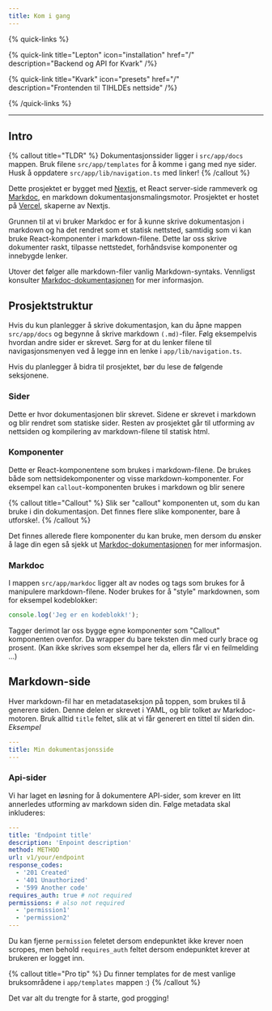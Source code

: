 ```yaml
---
title: Kom i gang
---
```


{% quick-links %}

{% quick-link title="Lepton" icon="installation" href="/" description="Backend og API for Kvark" /%}

{% quick-link title="Kvark" icon="presets" href="/" description="Frontenden til TIHLDEs nettside" /%}

{% /quick-links %}

---

## Intro

{% callout title="TLDR" %}
Dokumentasjonssider ligger i `src/app/docs` mappen. Bruk filene `src/app/templates` for å komme
i gang med nye sider. Husk å oppdatere `src/app/lib/navigation.ts` med linker!
{% /callout %}

Dette prosjektet er bygget med [Nextjs](https://nextjs.org/), et React server-side rammeverk og
[Markdoc](https://markdoc.dev/), en markdown dokumentasjonsmalingsmotor.
Prosjektet er hostet på [Vercel](https://vercel.com/), skaperne av Nextjs.

Grunnen til at vi bruker Markdoc er for å kunne skrive dokumentasjon i markdown og ha det
rendret som et statisk nettsted, samtidig som vi kan bruke React-komponenter i markdown-filene.
Dette lar oss skrive dokumenter raskt, tilpasse nettstedet, forhåndsvise komponenter og
innebygde lenker.

Utover det følger alle markdown-filer vanlig Markdown-syntaks. Vennligst konsulter
[Markdoc-dokumentasjonen](https://markdoc.dev/docs) for mer informasjon.

## Prosjektstruktur

Hvis du kun planlegger å skrive dokumentasjon, kan du åpne mappen `src/app/docs` og
begynne å skrive markdown `(.md)`-filer. Følg eksempelvis hvordan andre sider er skrevet. Sørg for
at du lenker filene til navigasjonsmenyen ved å legge inn en lenke i `app/lib/navigation.ts`.

Hvis du planlegger å bidra til prosjektet, bør du lese de følgende seksjonene.

### Sider

Dette er hvor dokumentasjonen blir skrevet. Sidene er skrevet i markdown og blir rendret
som statiske sider. Resten av prosjektet går til utforming av nettsiden og kompilering av
markdown-filene til statisk html.

### Komponenter

Dette er React-komponentene som brukes i markdown-filene. De brukes både som nettsidekomponenter og
visse markdown-komponenter. For eksempel kan `callout`-komponenten brukes i markdown og blir senere

{% callout title="Callout" %}
Slik ser "callout" komponenten ut, som du kan bruke i din dokumentasjon. Det finnes flere slike
komponenter, bare å utforske!.
{% /callout %}

Det finnes allerede flere komponenter du kan bruke, men dersom du ønsker å lage din egen så
sjekk ut [Markdoc-dokumentasjonen](https://markdoc.dev/docs/tags) for mer informasjon.

### Markdoc

I mappen `src/app/markdoc` ligger alt av nodes og tags som brukes for å manipulere
markdown-filene. Noder brukes for å "style" markdownen, som for eksempel kodeblokker:

```javascript
console.log('Jeg er en kodeblokk!');
```

Tagger derimot lar oss bygge egne komponenter som "Callout" komponenten ovenfor. Da wrapper du
bare teksten din med curly brace og prosent. (Kan ikke skrives som eksempel her da, ellers
får vi en feilmelding ...)

## Markdown-side

Hver markdown-fil har en metadataseksjon på toppen, som brukes til å generere siden. Denne
delen er skrevet i YAML, og blir tolket av Markdoc-motoren. Bruk alltid `title` feltet, slik at
vi får generert en tittel til siden din.
_Eksempel_

```yaml
---
title: Min dokumentasjonsside
---
```

### Api-sider

Vi har laget en løsning for å dokumentere API-sider, som krever en litt annerledes utforming av
markdown siden din. Følge metadata skal inkluderes:

```yaml
---
title: 'Endpoint title'
description: 'Enpoint description'
method: METHOD
url: v1/your/endpoint
response_codes:
  - '201 Created'
  - '401 Unauthorized'
  - '599 Another code'
requires_auth: true # not required
permissions: # also not required
  - 'permission1'
  - 'permission2'
---
```

Du kan fjerne `permission` feletet dersom endepunktet ikke krever noen scropes, men behold
`requires_auth` feltet dersom endepunktet krever at brukeren er logget inn.

{% callout title="Pro tip" %}
Du finner templates for de mest vanlige bruksområdene i `app/templates` mappen :)
{% /callout %}

Det var alt du trengte for å starte, god progging!
